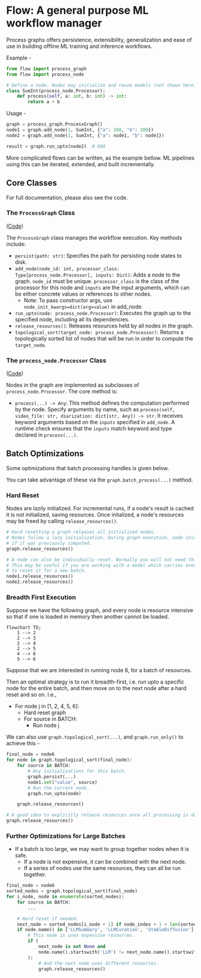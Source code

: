 # Flow: A general purpose ML workflow manager

Process graphs offers persistence, extensibility, generalization and ease of use in building offline ML training and inference workflows.

Example -

```python
from flow import process_graph
from flow import process_node

# Define a node. Nodes may initialize and reuse models (not shown here), but should strive to be stateless.
class SumInt(process_node.Processor):
    def process(self, a: int, b: int) -> int:
        return a + b
```

Usage -
```python
graph = process_graph.ProcessGraph()
node1 = graph.add_node(1, SumInt, {"a": 100, "b": 200})
node2 = graph.add_node(2, SumInt, {"a": node1, "b": node1})

result = graph.run_upto(node2)  # 600
```

More complicated flows can be written, as the example bellow. ML pipelines using this can be iterated, extended, and built incrementally.

## Core Classes

For full documentation, please also see the code.

### The `ProcessGraph` Class

([Code](./src/flow/process_graph.py))


The `ProcessGraph` class manages the workflow execution. Key methods include:

- `persist(path: str)`: Specifies the path for persisting node states to disk.
- `add_node(node_id: int, processor_class: Type[process_node.Processor], inputs: Dict)`: Adds a node to the graph. `node_id` must be unique. `processor_class` is the class of the processor for this node and `inputs` are the input arguments, which can be either concrete values or references to other nodes.
    - Note: To pass constructor args, use `node_init_kwargs=dict(arg=value)` in add_node.
- `run_upto(node: process_node.Processor)`: Executes the graph up to the specified node, including all its dependencies.
- `release_resources()`: Releases resources held by all nodes in the graph.
- `topological_sort(target_node: process_node.Processor)`: Returns a topologically sorted list of nodes that will be run in order to compute the `target_node`.

### The `process_node.Processor` Class

([Code](./src/flow/process_node.py))

Nodes in the graph are implemented as subclasses of `process_node.Processor`.  The core method is:

- `process(...) -> Any`: This method defines the computation performed by the node. Specify arguments by name, such as `process(self, video_file: str, diarization: dict[str, Any]) -> str`. It receives keyword arguments based on the `inputs` specified in `add_node`. A runtime check ensures that the `inputs` match keyword and type declared in `process(...)`.

## Batch Optimizations

Some optimizations that batch processing handles is given below.

You can take advantage of these via the `graph.batch_process(...)` method.

### Hard Reset

Nodes are lazily initialized.
For incremental runs, if a node's result is cached it is not initialized, saving resources.
Once initalized, a node's resources may be freed by calling `release_resources()`.

```python
# Hard resetting a graph releases all initialized nodes.
# Nodes follow a lazy initialization. During graph execution, node initialization is skipped
# if it was previously computed.
graph.release_resources()

# A node can also be individually reset. Normally you will not need this.
# This may be useful if you are working with a model which carries over context, and you want
# to reset it for a new batch.
node1.release_resources()
node2.release_resources()

```

### Breadth First Execution

Suppose we have the following graph, and every node is resource intensive so that if one is loaded in memory then another cannot be loaded.

```mermaid
flowchart TD;
    1 --> 2
    2 --> 3
    2 --> 4
    2 --> 5
    4 --> 6
    5 --> 6
```

Suppose that we are interested in running node 6, for a batch of resources.

Then an optimal strategy is to run it breadth-first, i.e. run upto a specific node for the entire batch, and then move on to the next node after a hard reset and so on. I.e.,
- For node j in [1, 2, 4, 5, 6]:
  - Hard reset graph
  - For source in BATCH:
    - Run node j

We can also use `graph.topological_sort(...)`, and `graph.run_only()` to achieve this -

```py
final_node = node6
for node in graph.topological_sort(final_node):
    for source in BATCH:
        # Any initializations for this batch.
        graph.persist(...)
        node1.set("value", source)
        # Run the current node.
        graph.run_upto(node)

    graph.release_resources()

# A good idea to explicitly release resources once all processing is done.
graph.release_resources()
```

### Further Optimizations for Large Batches

- If a batch is too large, we may want to group together nodes when it is safe.
  - If a node is not expensive, it can be combined with the next node.
  - If a series of nodes use the same resources, they can all be run together.

```py
final_node = node6
sorted_nodes = graph.topological_sort(final_node)
for i_node, node in enumerate(sorted_nodes):
    for source in BATCH:
        ...

    # Hard reset if needed.
    next_node = sorted_nodes[i_node + 1] if node_index + 1 < len(sorted_nodes) else None
    if node.name() in ['LLMSummary', 'LLMCuration', 'StableDiffusion']:
        # This node is uses expensive resources.
        if (
            next_node is not None and
            node.name().startswith('LLM') != next_node.name().startswith('LLM')
        ):
            # And the next node uses different resources.
            graph.release_resources()

```
